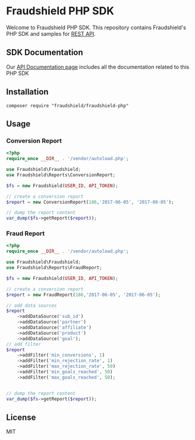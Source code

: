 # Fraudshield PHP SDK
Welcome to Fraudshield PHP SDK. This repository contains Fraudshield's PHP SDK and samples for [REST API](http://developers.24metrics.com/).

## SDK Documentation
Our [API Documentation page](http://developers.24metrics.com/) includes all the documentation related to this PHP SDK

## Installation
`composer require "fraudshield/fraudshield-php"`

## Usage

### Conversion Report
```php
<?php
require_once __DIR__ . '/vendor/autoload.php';

use Fraudshield\Fraudshield;
use Fraudshield\Reports\ConversionReport;

$fs = new Fraudshield(USER_ID, API_TOKEN);

// create a conversion report
$report = new ConversionReport(186,'2017-06-05', '2017-06-05'); 

// dump the report content
var_dump($fs->getReport($report));
```

### Fraud Report
```php
<?php
require_once __DIR__ . '/vendor/autoload.php';

use Fraudshield\Fraudshield;
use Fraudshield\Reports\FraudReport;

$fs = new Fraudshield(USER_ID, API_TOKEN);

// create a conversion report
$report = new FraudReport(186,'2017-06-05', '2017-06-05');

// add data sources
$report
    ->addDataSource('sub_id')
    ->addDataSource('partner')
    ->addDataSource('affiliate')
    ->addDataSource('product')
    ->addDataSource('goal');
// add filter
$report
    ->addFilter('min_conversions', 1)
    ->addFilter('min_rejection_rate', 1)
    ->addFilter('max_rejection_rate', 50)
    ->addFilter('min_goals_reached', 50)
    ->addFilter('max_goals_reached', 50);


// dump the report content
var_dump($fs->getReport($report));
```

## License
MIT
